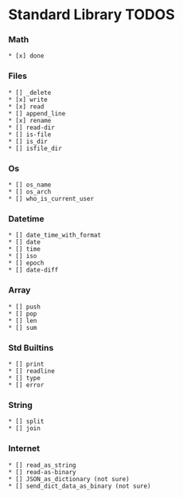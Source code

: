 # Standard Library TODOS

### Math 
    * [x] done

### Files 
    * [] _delete
    * [x] write
    * [x] read
    * [] append_line
    * [x] rename
    * [] read-dir
    * [] is-file
    * [] is_dir
    * [] isfile_dir


### Os
    * [] os_name
    * [] os_arch
    * [] who_is_current_user

### Datetime
    * [] date_time_with_format
    * [] date
    * [] time
    * [] iso
    * [] epoch
    * [] date-diff


### Array 
    * [] push 
    * [] pop
    * [] len
    * [] sum

### Std Builtins 
    * [] print
    * [] readline
    * [] type
    * [] error


### String 
    * [] split 
    * [] join

### Internet
    * [] read_as_string
    * [] read-as-binary
    * [] JSON_as_dictionary (not sure)
    * [] send_dict_data_as_binary (not sure)
